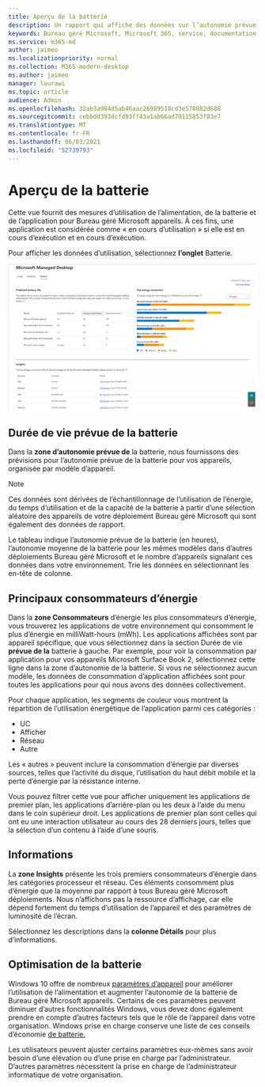 ```yaml
---
title: Aperçu de la batterie
description: Un rapport qui affiche des données sur l’autonomie prévue de la batterie et les principaux consommateurs d’énergie
keywords: Bureau géré Microsoft, Microsoft 365, service, documentation
ms.service: m365-md
author: jaimeo
ms.localizationpriority: normal
ms.collection: M365-modern-desktop
ms.author: jaimeo
manager: laurawi
ms.topic: article
audience: Admin
ms.openlocfilehash: 32ab3a984d5ab46aac26989518cd3e570082d688
ms.sourcegitcommit: cebbdd393dcfd93ff43a1ab66ad70115853f83e7
ms.translationtype: MT
ms.contentlocale: fr-FR
ms.lasthandoff: 06/03/2021
ms.locfileid: "52739793"
---
```

# <a name="battery-insights"></a>Aperçu de la batterie
Cette vue fournit des mesures d’utilisation de l’alimentation, de la batterie et de l’application pour Bureau géré Microsoft appareils. À ces fins, une application est considérée comme « en cours d’utilisation » si elle est en cours d’exécution et en cours d’exécution.

Pour afficher les données d’utilisation, sélectionnez **l’onglet** Batterie.

![Volet de batterie : durée de vie prévue de la batterie par modèle d’appareil en haut à gauche, consommateurs d’énergie supérieurs (par application) en haut à droite, tableau d’informations en bas. Lien de documentation en haut à droite](../../media/insights_battery.png)

## <a name="predicted-battery-life"></a>Durée de vie prévue de la batterie

Dans la **zone d’autonomie prévue de** la batterie, nous fournissons des prévisions pour l’autonomie prévue de la batterie pour vos appareils, organisée par modèle d’appareil.

> [!NOTE]
> Ces données sont dérivées de l’échantillonnage de l’utilisation de l’énergie, du temps d’utilisation et de la capacité de la batterie à partir d’une sélection aléatoire des appareils de votre déploiement Bureau géré Microsoft qui sont également des données de rapport. <em></em>

Le tableau indique l’autonomie prévue de la batterie (en heures), l’autonomie moyenne de la batterie pour les mêmes modèles dans d’autres déploiements Bureau géré Microsoft et le nombre d’appareils signalant ces données dans votre environnement. Trie les données en sélectionnant les en-tête de colonne.



## <a name="top-energy-consumers"></a>Principaux consommateurs d’énergie

Dans la **zone Consommateurs** d’énergie les plus consommateurs d’énergie, vous trouverez les applications de votre environnement qui consomment le plus d’énergie en milliWatt-hours (mWh). Les applications affichées sont par appareil spécifique, que vous sélectionnez dans la section Durée de vie **prévue de la** batterie à gauche. Par exemple, pour voir la consommation par application pour vos appareils Microsoft Surface Book 2, sélectionnez cette ligne dans la zone d’autonomie de la batterie. Si vous ne sélectionnez aucun modèle, les données de consommation d’application affichées sont pour toutes les applications pour qui nous avons des données collectivement.

 Pour chaque application, les segments de couleur vous montrent la répartition de l’utilisation énergétique de l’application parmi ces catégories :

- UC
- Afficher
- Réseau
- Autre

Les « autres » peuvent inclure la consommation d’énergie par diverses sources, telles que l’activité du disque, l’utilisation du haut débit mobile et la perte d’énergie par la résistance interne. 

Vous pouvez filtrer cette vue pour afficher uniquement les applications de premier plan, les applications d’arrière-plan ou les deux à l’aide du menu dans le coin supérieur droit. Les applications de premier plan sont celles qui ont eu une interaction utilisateur au cours des 28 derniers jours, telles que la sélection d’un contenu à l’aide d’une souris.

## <a name="insights"></a>Informations

La **zone Insights** présente les trois premiers consommateurs d’énergie dans les catégories processeur et réseau. Ces éléments consomment plus d’énergie que la moyenne par rapport à tous Bureau géré Microsoft déploiements. Nous n’affichons pas la ressource d’affichage, car elle dépend fortement du temps d’utilisation de l’appareil et des paramètres de luminosité de l’écran. 

Sélectionnez les descriptions dans la **colonne Détails** pour plus d’informations.

## <a name="battery-optimization"></a>Optimisation de la batterie

Windows 10 offre de nombreux [paramètres d’appareil](https://support.microsoft.com/help/20443/windows-10-battery-saving-tips) pour améliorer l’utilisation de l’alimentation et augmenter l’autonomie de la batterie de Bureau géré Microsoft appareils. Certains de ces paramètres peuvent diminuer d’autres fonctionnalités Windows, vous devez donc également prendre en compte d’autres facteurs tels que le rôle de l’appareil dans votre organisation. Windows prise en charge conserve une liste de ces conseils d’économie [de batterie.](https://support.microsoft.com/help/20443/windows-10-battery-saving-tips)

Les utilisateurs peuvent ajuster certains paramètres eux-mêmes sans avoir besoin d’une élévation ou d’une prise en charge par l’administrateur. D’autres paramètres nécessitent la prise en charge de l’administrateur informatique de votre organisation.
